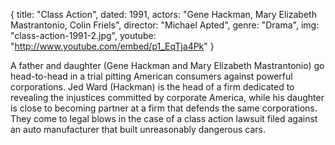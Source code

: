 {
  title: "Class Action",
  dated: 1991,
  actors: "Gene Hackman, Mary Elizabeth Mastrantonio, Colin Friels",
  director: "Michael Apted",
  genre: "Drama",
  img: "class-action-1991-2.jpg",
  youtube: "http://www.youtube.com/embed/p1_EqTja4Pk"
}

A father and daughter (Gene Hackman and Mary Elizabeth Mastrantonio) go head-to-head in a trial pitting American consumers against powerful corporations. Jed Ward (Hackman) is the head of a firm dedicated to revealing the injustices committed by corporate America, while his daughter is close to becoming partner at a firm that defends the same corporations. They come to legal blows in the case of a class action lawsuit filed against an auto manufacturer that built unreasonably dangerous cars.  